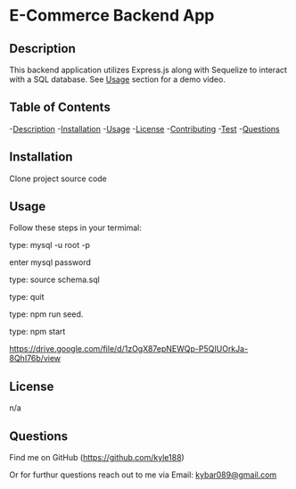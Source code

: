 # E-Commerce Backend App


## Description

This backend application utilizes Express.js along with Sequelize to interact with a SQL database.  See [Usage](#Usage) section for a demo video.


## Table of Contents

-[Description](#Description)
-[Installation](#Installation)
-[Usage](#Usage)
-[License](#License)
-[Contributing](#Contributing)
-[Test](#Test)
-[Questions](Questions)

## Installation  

Clone project source code 

## Usage

Follow these steps in your termimal: 

type: mysql -u root -p 

enter mysql password  

type: source schema.sql

type: quit

type: npm run seed.

type: npm start

https://drive.google.com/file/d/1zOgX87epNEWQp-P5QIUOrkJa-8QhI76b/view

## License

n/a

## Questions

Find me on GitHub  (https://github.com/kyle188)

Or for furthur questions reach out to me via Email:   kybar089@gmail.com
